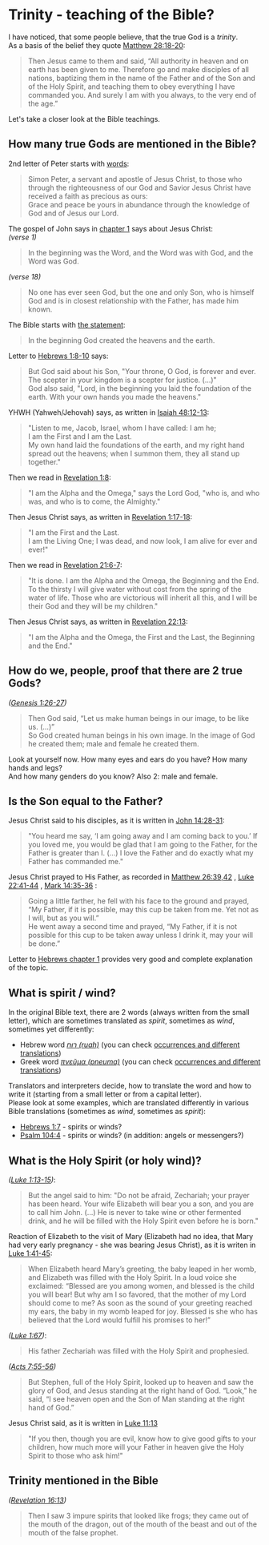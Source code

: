 # Trinity - teaching of the Bible?

I have noticed, that some people believe, that the true God is a *trinity*.  
As a basis of the belief they quote [Matthew 28:18-20](https://biblehub.com/niv/matthew/28.htm):  
> Then Jesus came to them and said, “All authority in heaven and on earth has been given to me. 
> Therefore go and make disciples of all nations, baptizing them in the name of the Father and of the Son and of the Holy Spirit, 
> and teaching them to obey everything I have commanded you. And surely I am with you always, to the very end of the age.”

Let's take a closer look at the Bible teachings.

## How many true Gods are mentioned in the Bible?

2nd letter of Peter starts with [words](https://biblehub.com/niv/2_peter/1.htm):
> Simon Peter, a servant and apostle of Jesus Christ, to those who through the righteousness of our God and Savior Jesus Christ have received a faith as precious as ours:  
> Grace and peace be yours in abundance through the knowledge of God and of Jesus our Lord.

The gospel of John says in [chapter 1](https://biblehub.com/niv/john/1.htm) says about Jesus Christ:  
*(verse 1)*
> In the beginning was the Word, and the Word was with God, and the Word was God.

*(verse 18)*
> No one has ever seen God, but the one and only Son, who is himself God and is in closest relationship with the Father, has made him known.

The Bible starts with [the statement](https://biblehub.com/genesis/1-1.htm):
> In the beginning God created the heavens and the earth.

Letter to [Hebrews 1:8-10](https://biblehub.com/gwt/hebrews/1.htm) says:
> But God said about his Son, "Your throne, O God, is forever and ever. The scepter in your kingdom is a scepter for justice. (...)"  
> God also said, "Lord, in the beginning you laid the foundation of the earth. With your own hands you made the heavens."

YHWH (Yahweh/Jehovah) says, as written in [Isaiah 48:12-13](https://biblehub.com/niv/isaiah/48.htm):
> "Listen to me, Jacob, Israel, whom I have called: I am he;  
> I am the First and I am the Last.  
> My own hand laid the foundations of the earth, and my right hand spread out the heavens;  when I summon them, they all stand up together."

Then we read in [Revelation 1:8](https://biblehub.com/niv/revelation/1.htm):
> "I am the Alpha and the Omega," says the Lord God, "who is, and who was, and who is to come, the Almighty."

Then Jesus Christ says, as written in [Revelation 1:17-18](https://biblehub.com/niv/revelation/1.htm):
> "I am the First and the Last.  
> I am the Living One; I was dead, and now look, I am alive for ever and ever!"

Then we read in [Revelation 21:6-7](https://biblehub.com/niv/revelation/21.htm):
> "It is done. I am the Alpha and the Omega, the Beginning and the End.  
> To the thirsty I will give water without cost from the spring of the water of life.
> Those who are victorious will inherit all this, and I will be their God and they will be my children."

Then Jesus Christ says, as written in [Revelation 22:13](https://biblehub.com/niv/revelation/22.htm):
> "I am the Alpha and the Omega, the First and the Last, the Beginning and the End."

## How do we, people, proof that there are 2 true Gods?

*([Genesis 1:26-27](https://biblehub.com/nlt/genesis/1.htm))*
> Then God said, “Let us make human beings in our image, to be like us. (...)”  
> So God created human beings in his own image. In the image of God he created them; male and female he created them.

Look at yourself now. How many eyes and ears do you have? How many hands and legs?  
And how many genders do you know? Also 2: male and female.  

## Is the Son equal to the Father?
Jesus Christ said to his disciples, as it is written in [John 14:28-31](https://biblehub.com/niv/john/14.htm):
> "You heard me say, ‘I am going away and I am coming back to you.’ If you loved me, you would be glad that I am going to the Father, for the Father is greater than I.
> (...)
> I love the Father and do exactly what my Father has commanded me."

Jesus Christ prayed to His Father, as recorded in
[Matthew 26:39,42](https://biblehub.com/niv/matthew/26.htm) ,
[Luke 22:41-44](https://biblehub.com/niv/luke/22.htm) ,
[Mark 14:35-36](https://biblehub.com/niv/mark/14.htm) :
> Going a little farther, he fell with his face to the ground and prayed, “My Father, if it is possible, may this cup be taken from me. Yet not as I will, but as you will.”  
> He went away a second time and prayed, “My Father, if it is not possible for this cup to be taken away unless I drink it, may your will be done.”

Letter to [Hebrews chapter 1](https://biblehub.com/niv/hebrews/1.htm) provides very good and complete explanation of the topic.

## What is spirit / wind?
In the original Bible text, there are 2 words (always written from the small letter), which are sometimes translated as *spirit*, sometimes as *wind*, sometimes yet differently:

- Hebrew word *[רוּחַ (ruah)](https://biblehub.com/hebrew/7307.htm)*
  (you can check [occurrences and different translations](https://biblehub.com/hebrew/strongs_7307.htm))
- Greek word *[πνεῦμα (pneuma)](https://biblehub.com/greek/4151.htm)*
  (you can check [occurrences and different translations](https://biblehub.com/greek/strongs_4151.htm))

Translators and interpreters decide, how to translate the word and how to write it (starting from a small letter or from a capital letter).  
Please look at some examples, which are translated differently in various Bible translations (sometimes as *wind*, sometimes as *spirit*):

- [Hebrews 1:7](https://biblehub.com/hebrews/1-7.htm) - spirits or winds?
- [Psalm 104:4](https://biblehub.com/psalms/104-4.htm) - spirits or winds? (in addition: angels or messengers?)

## What is the Holy Spirit (or holy wind)?

*([Luke 1:13-15](https://biblehub.com/niv/luke/1.htm))*:
> But the angel said to him: "Do not be afraid, Zechariah; your prayer has been heard. Your wife Elizabeth will bear you a son, and you are to call him John.
> (...) He is never to take wine or other fermented drink, and he will be filled with the Holy Spirit even before he is born."

Reaction of Elizabeth to the visit of Mary (Elizabeth had no idea, that Mary had very early pregnancy - she was bearing Jesus Christ), as it is writen in
[Luke 1:41-45](https://biblehub.com/niv/luke/1.htm):
> When Elizabeth heard Mary’s greeting, the baby leaped in her womb, and Elizabeth was filled with the Holy Spirit. 
> In a loud voice she exclaimed: “Blessed are you among women, and blessed is the child you will bear! 
> But why am I so favored, that the mother of my Lord should come to me? 
> As soon as the sound of your greeting reached my ears, the baby in my womb leaped for joy. 
> Blessed is she who has believed that the Lord would fulfill his promises to her!”

*([Luke 1:67](https://biblehub.com/niv/luke/1.htm))*:
> His father Zechariah was filled with the Holy Spirit and prophesied.

*([Acts 7:55-56](https://biblehub.com/niv/acts/7.htm))*
> But Stephen, full of the Holy Spirit, looked up to heaven and saw the glory of God, and Jesus standing at the right hand of God. 
> “Look,” he said, “I see heaven open and the Son of Man standing at the right hand of God.”

Jesus Christ said, as it is written in [Luke 11:13](https://biblehub.com/niv/luke/11.htm)
> "If you then, though you are evil, know how to give good gifts to your children, how much more will your Father in heaven give the Holy Spirit to those who ask him!"

## Trinity mentioned in the Bible

*([Revelation 16:13](https://biblehub.com/niv/revelation/16.htm))*
> Then I saw 3 impure spirits that looked like frogs; they came out of the mouth of the dragon, out of the mouth of the beast and out of the mouth of the false prophet.
